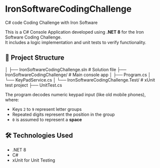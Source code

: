 # IronSoftwareCodingChallenge
C# code Coding Challenge with Iron Software 


This is a C# Console Application developed using **.NET 8** for the Iron Software Coding Challenge.  
It includes a logic implementation and unit tests to verify functionality.

## 📁 Project Structure

│
├── IronSoftwareCodingChallenge.sln # Solution file
├── IronSoftwareCodingChallenge/ # Main console app
│ ├── Program.cs
│ └── KeyPadService.cs
│
└── IronSoftwareCodingChallenge.Test/ # xUnit test project
  ├── UnitTest.cs


The program decodes numeric keypad input (like old mobile phones), where:

- Keys `2` to `9` represent letter groups
- Repeated digits represent the position in the group
- `0` is assumed to represent a **space**


## 🛠 Technologies Used

- .NET 8
- C#
- xUnit for Unit Testing